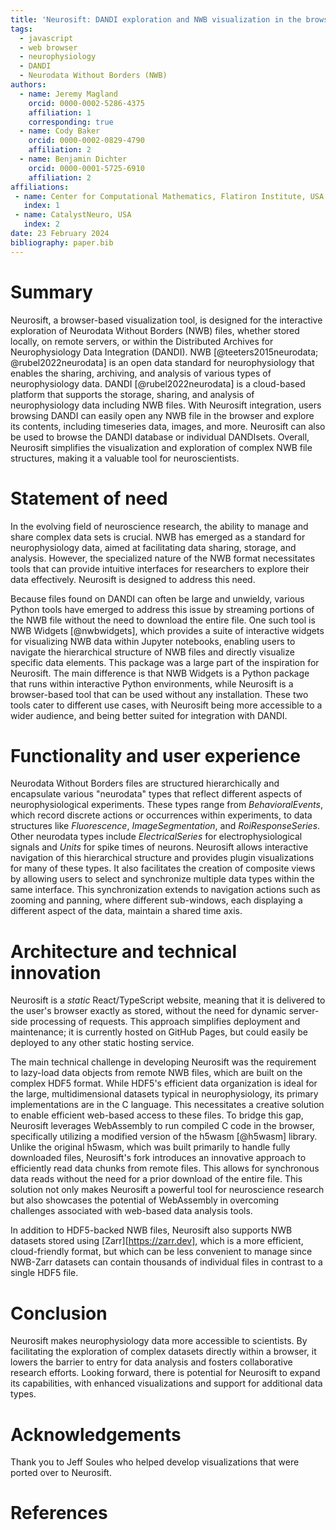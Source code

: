```yaml
---
title: 'Neurosift: DANDI exploration and NWB visualization in the browser'
tags:
  - javascript
  - web browser
  - neurophysiology
  - DANDI
  - Neurodata Without Borders (NWB)
authors:
  - name: Jeremy Magland
    orcid: 0000-0002-5286-4375
    affiliation: 1
    corresponding: true
  - name: Cody Baker
    orcid: 0000-0002-0829-4790
    affiliation: 2
  - name: Benjamin Dichter
    orcid: 0000-0001-5725-6910
    affiliation: 2
affiliations:
 - name: Center for Computational Mathematics, Flatiron Institute, USA
   index: 1
 - name: CatalystNeuro, USA
   index: 2
date: 23 February 2024
bibliography: paper.bib
---
```


# Summary

Neurosift, a browser-based visualization tool,
is designed for the interactive exploration of Neurodata Without Borders (NWB) files,
whether stored locally, on remote servers,
or within the Distributed Archives for Neurophysiology Data Integration (DANDI).
NWB [@teeters2015neurodata; @rubel2022neurodata] is an open data standard for neurophysiology that enables the sharing, archiving, and analysis of various types of neurophysiology data.
DANDI [@rubel2022neurodata] is a cloud-based platform that supports the storage, sharing, and analysis of neurophysiology data including NWB files.
With Neurosift integration, users browsing DANDI can easily open any NWB file in the browser
and explore its contents, including timeseries data, images, and more.
Neurosift can also be used to browse the DANDI database or individual DANDIsets.
Overall, Neurosift simplifies the visualization and exploration of complex NWB file structures,
making it a valuable tool for neuroscientists.

# Statement of need

In the evolving field of neuroscience research, the ability to manage and share complex data sets is crucial. NWB has emerged as a standard for neurophysiology data, aimed at facilitating data sharing, storage, and analysis. However, the specialized nature of the NWB format necessitates tools that can provide intuitive interfaces for researchers to explore their data effectively. Neurosift is designed to address this need.

Because files found on DANDI can often be large and unwieldy, various Python tools have emerged to address this issue by streaming portions of the NWB file without the need to download the entire file. One such tool is NWB Widgets [@nwbwidgets], which provides a suite of interactive widgets for visualizing NWB data within Jupyter notebooks, enabling users to navigate the hierarchical structure of NWB files and directly visualize specific data elements. This package was a large part of the inspiration for Neurosift. The main difference is that NWB Widgets is a Python package that runs within interactive Python environments, while Neurosift is a browser-based tool that can be used without any installation. These two tools cater to different use cases, with Neurosift being more accessible to a wider audience, and being better suited for integration with DANDI.

# Functionality and user experience

Neurodata Without Borders files are structured hierarchically and encapsulate various "neurodata" types that reflect different aspects of neurophysiological experiments. These types range from *BehavioralEvents*, which record discrete actions or occurrences within experiments, to data structures like *Fluorescence*, *ImageSegmentation*, and *RoiResponseSeries*. Other neurodata types include *ElectricalSeries* for electrophysiological signals and *Units* for spike times of neurons. Neurosift allows interactive navigation of this hierarchical structure and provides plugin visualizations for many of these types. It also facilitates the creation of composite views by allowing users to select and synchronize multiple data types within the same interface. This synchronization extends to navigation actions such as zooming and panning, where different sub-windows, each displaying a different aspect of the data, maintain a shared time axis.

# Architecture and technical innovation

Neurosift is a *static* React/TypeScript website, meaning that it is delivered to the user's browser exactly as stored, without the need for dynamic server-side processing of requests. This approach simplifies deployment and maintenance; it is currently hosted on GitHub Pages, but could easily be deployed to any other static hosting service.

The main technical challenge in developing Neurosift was the requirement to lazy-load data objects from remote NWB files, which are built on the complex HDF5 format. While HDF5's efficient data organization is ideal for the large, multidimensional datasets typical in neurophysiology, its primary implementations are in the C language. This necessitates a creative solution to enable efficient web-based access to these files. To bridge this gap, Neurosift leverages WebAssembly to run compiled C code in the browser, specifically utilizing a modified version of the h5wasm [@h5wasm] library. Unlike the original h5wasm, which was built primarily to handle fully downloaded files, Neurosift's fork introduces an innovative approach to efficiently read data chunks from remote files. This allows for synchronous data reads without the need for a prior download of the entire file. This solution not only makes Neurosift a powerful tool for neuroscience research but also showcases the potential of WebAssembly in overcoming challenges associated with web-based data analysis tools.

In addition to HDF5-backed NWB files, Neurosift also supports NWB datasets stored using [Zarr][https://zarr.dev], which is a more efficient, cloud-friendly format, but which can be less convenient to manage since NWB-Zarr datasets can contain thousands of individual files in contrast to a single HDF5 file.

# Conclusion

Neurosift makes neurophysiology data more accessible to scientists. By facilitating the exploration of complex datasets directly within a browser, it lowers the barrier to entry for data analysis and fosters collaborative research efforts. Looking forward, there is potential for Neurosift to expand its capabilities, with enhanced visualizations and support for additional data types.

# Acknowledgements

Thank you to Jeff Soules who helped develop visualizations that were ported over to Neurosift.

# References
